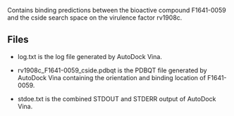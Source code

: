Contains binding predictions between the bioactive compound F1641-0059 and the cside search space on the virulence factor rv1908c.

## Files

- log.txt is the log file generated by AutoDock Vina.

- rv1908c_F1641-0059_cside.pdbqt is the PDBQT file generated by AutoDock Vina containing the orientation and binding location of F1641-0059.

- stdoe.txt is the combined STDOUT and STDERR output of AutoDock Vina.

